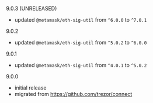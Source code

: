 9.0.3 (UNRELEASED)

-   updated `@metamask/eth-sig-util` from `^6.0.0` to `^7.0.1`

9.0.2

-   updated `@metamask/eth-sig-util` from `^5.0.2` to `^6.0.0`

9.0.1

-   updated `@metamask/eth-sig-util` from `^4.0.1` to `^5.0.2`

9.0.0

-   initial release
-   migrated from https://github.com/trezor/connect
